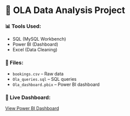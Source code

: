 # 🚖 OLA Data Analysis Project

### 📊 Tools Used:
- SQL (MySQL Workbench)
- Power BI (Dashboard)
- Excel (Data Cleaning)

### 📁 Files:
- `bookings.csv` – Raw data
- `Ola_queries.sql` – SQL queries
- `Ola_dashboard.pbix` – Power BI dashboard

### 🔗 Live Dashboard:
[View Power BI Dashboard](https://app.powerbi.com/view?r=your-dashboard-link)
